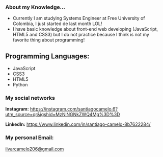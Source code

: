 ### About my Knowledge...

- Currently I am studying Systems Engineer at Free University of Colombia, I just started de last month LOL!
- I have basic knowledge about front-end web developing (JavaScript, HTML5 and CSS3) but I do not practice because I think is not my favorite thing about programming!

## Programming Languages:
 - JavaScript
 - CSS3
 - HTML5
 - Python 

 

### My social networks

**Instagram:** https://instagram.com/santiagocamelo.6?utm_source=qr&igshid=MzNlNGNkZWQ4Mg%3D%3D

**Linkedln:** https://www.linkedin.com/in/santiago-camelo-8b7622284/

### My personal Email: 
ilvarcamelo206@gmail.com

